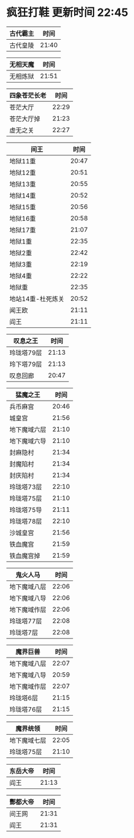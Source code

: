 # 疯狂打鞋 更新时间 22:45

| 古代霸主   | 时间    |
|--------|-------|
| 古代皇陵 | 21:40 |

| 无相天魔   | 时间    |
|--------|-------|
| 无相炼狱 | 21:51 |

| 四象苍茫长老   | 时间    |
|--------|-------|
| 苍茫大厅 | 22:29 |
| 苍茫大厅掉 | 21:23 |
| 虚无之关 | 22:27 |

| 间王   | 时间    |
|--------|-------|
| 地狱11重 | 20:47 |
| 地狱12重 | 20:51 |
| 地狱13重 | 20:55 |
| 地狱14重 | 20:52 |
| 地狱15重 | 20:56 |
| 地狱16重 | 20:58 |
| 地狱17重 | 21:07 |
| 地狱1重 | 22:35 |
| 地狱2重 | 22:42 |
| 地狱3重 | 22:19 |
| 地狱4重 | 22:22 |
| 地狱重 | 22:35 |
| 地站14重-杜死炼关 | 20:52 |
| 闻王欧 | 21:11 |
| 阎王 | 21:11 |

| 叹息之王   | 时间    |
|--------|-------|
| 玲珑塔79层 | 21:13 |
| 玲下塔79层 | 21:13 |
| 叹息回廊 | 20:47 |

| 猛魔之王   | 时间    |
|--------|-------|
| 兵币麻宫 | 20:46 |
| 城皇宫 | 21:56 |
| 地下魔域六层 | 21:10 |
| 地下魔域六导 | 21:10 |
| 封麻隐村 | 21:34 |
| 封魔陷村 | 21:34 |
| 封庆陷村 | 21:34 |
| 玲珑塔73层 | 22:10 |
| 玲珑塔75层 | 21:10 |
| 玲珑塔75导 | 21:11 |
| 玲珑塔78层 | 22:10 |
| 沙城皇宫 | 21:56 |
| 铁血魔宫 | 21:59 |
| 铁血魔宫掉 | 21:59 |

| 鬼火人马   | 时间    |
|--------|-------|
| 地下魔域八层 | 22:06 |
| 地下魔域八导 | 22:06 |
| 地下魔域作层 | 22:06 |
| 玲珑塔77层 | 22:08 |
| 玲珑塔7层 | 22:08 |

| 魔界巨兽   | 时间    |
|--------|-------|
| 地下魔域八层 | 22:07 |
| 地下魔域八导 | 20:59 |
| 地下魔域作层 | 22:07 |
| 玲珑塔6层 | 21:15 |
| 玲珑塔76层 | 21:15 |

| 魔界统领   | 时间    |
|--------|-------|
| 地下魔域七层 | 22:05 |
| 玲珑塔75层 | 21:10 |

| 东岳大帝   | 时间    |
|--------|-------|
| 阎王 | 21:13 |

| 酆都大帝   | 时间    |
|--------|-------|
| 间王网 | 21:31 |
| 阎王 | 21:31 |